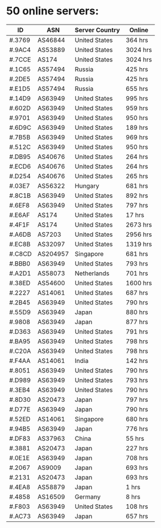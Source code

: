 # 50 online servers:

| ID | ASN | Server Country | Online |
| ------ | ------ | ------ | ------ |
| #.3769 | AS46844 | United States | 364 hrs |
| #.9AC4 | AS53889 | United States | 3024 hrs |
| #.7CCE | AS174 | United States | 3024 hrs |
| #.1C65 | AS57494 | Russia | 425 hrs |
| #.2DE5 | AS57494 | Russia | 425 hrs |
| #.E1D5 | AS57494 | Russia | 655 hrs |
| #.14D9 | AS63949 | United States | 995 hrs |
| #.602D | AS63949 | United States | 959 hrs |
| #.9701 | AS63949 | United States | 950 hrs |
| #.6D9C | AS63949 | United States | 189 hrs |
| #.7B5B | AS63949 | United States | 969 hrs |
| #.512C | AS63949 | United States | 950 hrs |
| #.DB95 | AS40676 | United States | 264 hrs |
| #.ECD6 | AS40676 | United States | 264 hrs |
| #.D254 | AS40676 | United States | 265 hrs |
| #.03E7 | AS56322 | Hungary | 681 hrs |
| #.8C1B | AS63949 | United States | 892 hrs |
| #.6EF8 | AS63949 | United States | 797 hrs |
| #.E6AF | AS174 | United States | 17 hrs |
| #.4F1F | AS174 | United States | 2673 hrs |
| #.A6DB | AS7203 | United States | 2956 hrs |
| #.EC8B | AS32097 | United States | 1319 hrs |
| #.C8CD | AS204957 | Singapore | 681 hrs |
| #.BBB0 | AS63949 | United States | 793 hrs |
| #.A2D1 | AS58073 | Netherlands | 701 hrs |
| #.38ED | AS54600 | United States | 1600 hrs |
| #.2227 | AS14061 | United States | 687 hrs |
| #.2B45 | AS63949 | United States | 790 hrs |
| #.55D9 | AS63949 | Japan | 880 hrs |
| #.9808 | AS63949 | Japan | 877 hrs |
| #.D363 | AS63949 | United States | 791 hrs |
| #.BA95 | AS63949 | United States | 798 hrs |
| #.C20A | AS63949 | United States | 798 hrs |
| #.F4AA | AS14061 | India | 142 hrs |
| #.8051 | AS63949 | United States | 790 hrs |
| #.D989 | AS63949 | United States | 793 hrs |
| #.3EB4 | AS63949 | United States | 790 hrs |
| #.8D30 | AS20473 | Japan | 797 hrs |
| #.D77E | AS63949 | Japan | 790 hrs |
| #.52ED | AS14061 | Singapore | 680 hrs |
| #.94B5 | AS63949 | Japan | 776 hrs |
| #.DF83 | AS37963 | China | 55 hrs |
| #.3881 | AS20473 | Japan | 227 hrs |
| #.0E1E | AS63949 | Japan | 708 hrs |
| #.2067 | AS9009 | Japan | 693 hrs |
| #.2131 | AS20473 | Japan | 693 hrs |
| #.4EA8 | AS58879 | Japan | 1 hrs |
| #.4858 | AS16509 | Germany | 8 hrs |
| #.F803 | AS63949 | United States | 108 hrs |
| #.AC73 | AS63949 | Japan | 657 hrs |

